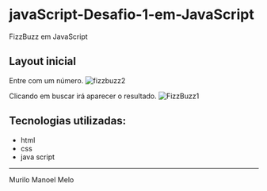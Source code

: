 # javaScript-Desafio-1-em-JavaScript
FizzBuzz em JavaScript 

## Layout inicial 
Entre com um número.
![fizzbuzz2](https://user-images.githubusercontent.com/86434035/130665630-af7f6010-b540-4432-bc4f-4493c5d7d73b.png)

Clicando em buscar irá aparecer o resultado.
![FizzBuzz1](https://user-images.githubusercontent.com/86434035/130665919-897c74e1-be09-4ce6-9b71-9ad7492838e7.png)

Tecnologias utilizadas:
-------------------------
   
  - html
  - css
  - java script    
-------------------------
Murilo Manoel Melo 
